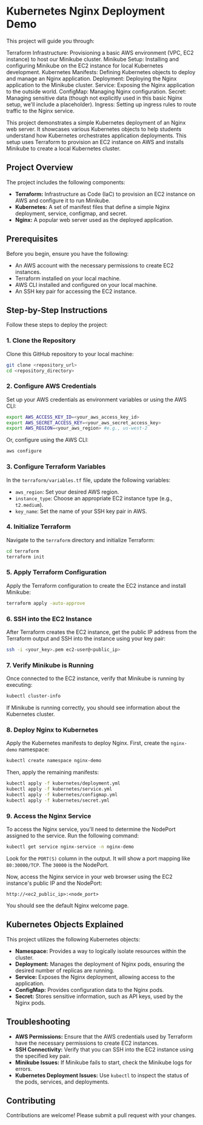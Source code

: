 # Kubernetes Nginx Deployment Demo

This project will guide you through:

Terraform Infrastructure: Provisioning a basic AWS environment (VPC, EC2 instance) to host our Minikube cluster.
Minikube Setup: Installing and configuring Minikube on the EC2 instance for local Kubernetes development.
Kubernetes Manifests: Defining Kubernetes objects to deploy and manage an Nginx application.
Deployment: Deploying the Nginx application to the Minikube cluster.
Service: Exposing the Nginx application to the outside world.
ConfigMap: Managing Nginx configuration.
Secret: Managing sensitive data (though not explicitly used in this basic Nginx setup, we'll include a placeholder).
Ingress: Setting up ingress rules to route traffic to the Nginx service.


This project demonstrates a simple Kubernetes deployment of an Nginx web server. It showcases various Kubernetes objects to help students understand how Kubernetes orchestrates application deployments. This setup uses Terraform to provision an EC2 instance on AWS and installs Minikube to create a local Kubernetes cluster.

## Project Overview

The project includes the following components:

*   **Terraform:** Infrastructure as Code (IaC) to provision an EC2 instance on AWS and configure it to run Minikube.
*   **Kubernetes:** A set of manifest files that define a simple Nginx deployment, service, configmap, and secret.
*   **Nginx:** A popular web server used as the deployed application.

## Prerequisites

Before you begin, ensure you have the following:

*   An AWS account with the necessary permissions to create EC2 instances.
*   Terraform installed on your local machine.
*   AWS CLI installed and configured on your local machine.
*   An SSH key pair for accessing the EC2 instance.

## Step-by-Step Instructions

Follow these steps to deploy the project:

### 1. Clone the Repository

Clone this GitHub repository to your local machine:

```bash
git clone <repository_url>
cd <repository_directory>
```
### 2. Configure AWS Credentials

Set up your AWS credentials as environment variables or using the AWS CLI:

```bash
export AWS_ACCESS_KEY_ID=<your_aws_access_key_id>
export AWS_SECRET_ACCESS_KEY=<your_aws_secret_access_key>
export AWS_REGION=<your_aws_region> #e.g., us-west-2
```

Or, configure using the AWS CLI:

```bash
aws configure
```

### 3. Configure Terraform Variables

In the `terraform/variables.tf` file, update the following variables:

* `aws_region`: Set your desired AWS region.
* `instance_type`: Choose an appropriate EC2 instance type (e.g., `t2.medium`).
* `key_name`: Set the name of your SSH key pair in AWS.

### 4. Initialize Terraform

Navigate to the `terraform` directory and initialize Terraform:

```bash
cd terraform
terraform init
```

### 5. Apply Terraform Configuration

Apply the Terraform configuration to create the EC2 instance and install Minikube:

```bash
terraform apply -auto-approve
```

### 6. SSH into the EC2 Instance

After Terraform creates the EC2 instance, get the public IP address from the Terraform output and SSH into the instance using your key pair:

```bash
ssh -i <your_key>.pem ec2-user@<public_ip>
```

### 7. Verify Minikube is Running

Once connected to the EC2 instance, verify that Minikube is running by executing:

```bash
kubectl cluster-info
```

If Minikube is running correctly, you should see information about the Kubernetes cluster.

### 8. Deploy Nginx to Kubernetes

Apply the Kubernetes manifests to deploy Nginx. First, create the `nginx-demo` namespace:

```bash
kubectl create namespace nginx-demo
```

Then, apply the remaining manifests:

```bash
kubectl apply -f kubernetes/deployment.yml
kubectl apply -f kubernetes/service.yml
kubectl apply -f kubernetes/configmap.yml
kubectl apply -f kubernetes/secret.yml
```

### 9. Access the Nginx Service

To access the Nginx service, you'll need to determine the NodePort assigned to the service. Run the following command:

```bash
kubectl get service nginx-service -n nginx-demo
```

Look for the `PORT(S)` column in the output. It will show a port mapping like `80:30000/TCP`. The `30000` is the NodePort.

Now, access the Nginx service in your web browser using the EC2 instance's public IP and the NodePort:

```
http://<ec2_public_ip>:<node_port>
```

You should see the default Nginx welcome page.

## Kubernetes Objects Explained

This project utilizes the following Kubernetes objects:

* **Namespace:** Provides a way to logically isolate resources within the cluster.
* **Deployment:** Manages the deployment of Nginx pods, ensuring the desired number of replicas are running.
* **Service:** Exposes the Nginx deployment, allowing access to the application.
* **ConfigMap:** Provides configuration data to the Nginx pods.
* **Secret:** Stores sensitive information, such as API keys, used by the Nginx pods.

## Troubleshooting

* **AWS Permissions:** Ensure that the AWS credentials used by Terraform have the necessary permissions to create EC2 instances.
* **SSH Connectivity:** Verify that you can SSH into the EC2 instance using the specified key pair.
* **Minikube Issues:** If Minikube fails to start, check the Minikube logs for errors.
* **Kubernetes Deployment Issues:** Use `kubectl` to inspect the status of the pods, services, and deployments.

## Contributing

Contributions are welcome! Please submit a pull request with your changes.
